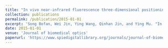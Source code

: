 ```yaml
---
title: "In vivo near-infrared fluorescence three-dimensional positioning system with binocular stereovision"
collection: publications
permalink: /publication/2015-01-01
excerpt: 'Song Bofan, Wei Jin, Ying Wang, Qinhan Jin, and Ying Mu. "In vivo near-infrared fluorescence three-dimensional positioning system with binocular stereovision." Journal of Biomedical Optics 19, no. 11 (2014): 116002-116002.'
date: 2015-01-01
venue: 'Journal of biomedical optics'
paperurl: 'https://www.spiedigitallibrary.org/journals/journal-of-biomedical-optics/volume-19/issue-11/116002/In-vivo-near-infrared-fluorescence-three-dimensional-positioning-system-with/10.1117/1.JBO.19.11.116002.full'
---
```


